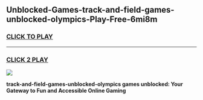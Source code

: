 
## Unblocked-Games-track-and-field-games-unblocked-olympics-Play-Free-6mi8m
<h3>
<a href="https://premium76.site?title=track-and-field-games-unblocked-olympics&ref=19M">CLICK TO PLAY</a></h3>
<hr>

<h3>
<a href="https://premium76.site?title=track-and-field-games-unblocked-olympics&ref=19M">CLICK 2 PLAY</a>
  
</h3>

<a href="https://premium76.site?title=track-and-field-games-unblocked-olympics&ref=19M"><img src="https://clearcache.store/games.png"></a>


**track-and-field-games-unblocked-olympics games unblocked: Your Gateway to Fun and Accessible Online Gaming**
